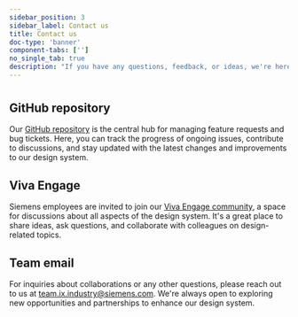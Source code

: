 ```yaml
---
sidebar_position: 3
sidebar_label: Contact us
title: Contact us
doc-type: 'banner'
component-tabs: ['']
no_single_tab: true
description: "If you have any questions, feedback, or ideas, we're here to help. For feature requests and bug tickets, visit our GitHub repository. Siemens employees are also welcome to join our Viva Engage community for lively discussions about all aspects of the design system. For inquiries about collaborations, email our team."
---
```


#

## GitHub repository 
Our [GitHub repository](https://github.com/siemens/ix/issues) is the central hub for managing feature requests and bug tickets. Here, you can track the progress of ongoing issues, contribute to discussions, and stay updated with the latest changes and improvements to our design system.

## Viva Engage
Siemens employees are invited to join our [Viva Engage community](https://web.yammer.com/main/groups/eyJfdHlwZSI6Ikdyb3VwIiwiaWQiOiI1ODIzNzc5NjM1MiJ9), a space for discussions about all aspects of the design system. It's a great place to share ideas, ask questions, and collaborate with colleagues on design-related topics.

## Team email
For inquiries about collaborations or any other questions, please reach out to us at team.ix.industry@siemens.com. We're always open to exploring new opportunities and partnerships to enhance our design system.
